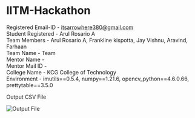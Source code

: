 # IITM-Hackathon


Registered Email-ID - itsarrowhere380@gmail.com <br />
Student Registered - Arul Rosario A <br />
Team Members - Arul Rosario A, Frankline kispotta, Jay Vishnu, Aravind, Farhaan <br />
Team Name - Team <br />
Mentor Name - <br />
Mentor Mail ID - <br />
College Name - KCG College of Technology <br />
Environment - imutils==0.5.4, numpy==1.21.6, opencv_python==4.6.0.66, prettytable==3.5.0 <br />

Output CSV File

![Output File](https://user-images.githubusercontent.com/76162596/202910294-10be0503-8fe3-487b-8b17-e0ae6e2f8a46.png)
